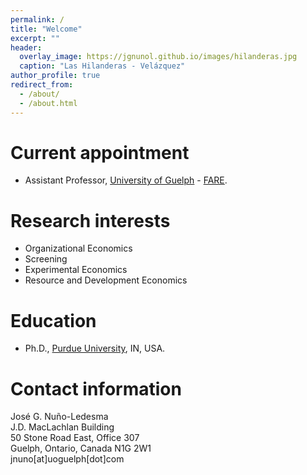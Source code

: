 ```yaml
---
permalink: /
title: "Welcome"
excerpt: ""
header:
  overlay_image: https://jgnunol.github.io/images/hilanderas.jpg
  caption: "Las Hilanderas - Velázquez"
author_profile: true
redirect_from: 
  - /about/
  - /about.html
---
```


Current appointment
======
* Assistant Professor, [University of Guelph](https://www.uoguelph.ca/) - [FARE](https://www.uoguelph.ca/fare/).

Research interests
======
* Organizational Economics
* Screening
* Experimental Economics
* Resource and Development Economics

Education
======
* Ph.D., [Purdue University](https://www.purdue.edu/), IN, USA.
 
Contact information
======
José G. Nuño-Ledesma<br/>
J.D. MacLachlan Building<br/>
50 Stone Road East, Office 307<br/>
Guelph, Ontario, Canada N1G 2W1<br/>
jnuno[at]uoguelph[dot]com
